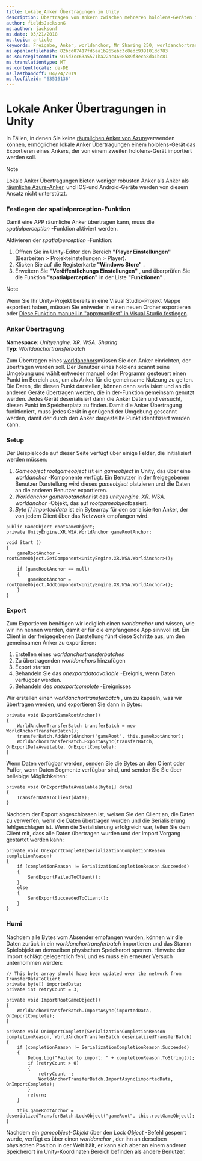 ```yaml
---
title: Lokale Anker Übertragungen in Unity
description: Übertragen von Ankern zwischen mehreren hololens-Geräten in einer Unity-Anwendung.
author: fieldsJacksonG
ms.author: jacksonf
ms.date: 03/21/2018
ms.topic: article
keywords: Freigabe, Anker, worldanchor, Mr Sharing 250, worldanchortransferbatch, spatialperception, Transfer, local Anchor Transfer, Anchor Export, Anchor Import
ms.openlocfilehash: 82bcd07417fd5aa1b265ebc3c8edc939101dd783
ms.sourcegitcommit: 915d3cc63a5571ba22ac4608589f3eca8da1bc81
ms.translationtype: MT
ms.contentlocale: de-DE
ms.lasthandoff: 04/24/2019
ms.locfileid: "63516136"
---
```

# <a name="local-anchor-transfers-in-unity"></a>Lokale Anker Übertragungen in Unity

In Fällen, in denen Sie keine <a href="https://docs.microsoft.com/azure/spatial-anchors" target="_blank">räumlichen Anker von Azure</a>verwenden können, ermöglichen lokale Anker Übertragungen einem hololens-Gerät das Exportieren eines Ankers, der von einem zweiten hololens-Gerät importiert werden soll.

>[!NOTE]
>Lokale Anker Übertragungen bieten weniger robusten Anker als Anker als <a href="https://docs.microsoft.com/azure/spatial-anchors" target="_blank">räumliche Azure-Anker</a>, und IOS-und Android-Geräte werden von diesem Ansatz nicht unterstützt.

### <a name="setting-the-spatialperception-capability"></a>Festlegen der spatialperception-Funktion

Damit eine APP räumliche Anker übertragen kann, muss die *spatialperception* -Funktion aktiviert werden.

Aktivieren der *spatialperception* -Funktion:
1. Öffnen Sie im Unity-Editor den Bereich **"Player Einstellungen"** (Bearbeiten > Projekteinstellungen > Player).
2. Klicken Sie auf die Registerkarte **"Windows Store"** .
3. Erweitern Sie **"Veröffentlichungs Einstellungen"** , und überprüfen Sie die Funktion **"spatialperception"** in der Liste **"Funktionen"** .

>[!NOTE]
>Wenn Sie Ihr Unity-Projekt bereits in eine Visual Studio-Projekt Mappe exportiert haben, müssen Sie entweder in einen neuen Ordner exportieren oder [Diese Funktion manuell in "appxmanifest" in Visual Studio festlegen](local-anchor-transfers-in-directx.md#set-up-your-app-to-use-the-spatialperception-capability).

### <a name="anchor-transfer"></a>Anker Übertragung

**Namespace:** *Unityengine. XR. WSA. Sharing*<br>
**Typ**: *Worldanchortransferbatch*

Zum Übertragen eines [worldanchors](coordinate-systems-in-unity.md)müssen Sie den Anker einrichten, der übertragen werden soll. Der Benutzer eines hololens scannt seine Umgebung und wählt entweder manuell oder Programm gesteuert einen Punkt im Bereich aus, um als Anker für die gemeinsame Nutzung zu gelten. Die Daten, die diesen Punkt darstellen, können dann serialisiert und an die anderen Geräte übertragen werden, die in der-Funktion gemeinsam genutzt werden. Jedes Gerät deserialisiert dann die Anker Daten und versucht, diesen Punkt im Speicherplatz zu finden. Damit die Anker Übertragung funktioniert, muss jedes Gerät in genügend der Umgebung gescannt werden, damit der durch den Anker dargestellte Punkt identifiziert werden kann.

### <a name="setup"></a>Setup

Der Beispielcode auf dieser Seite verfügt über einige Felder, die initialisiert werden müssen:
1. *Gameobject rootgameobject* ist ein *gameobject* in Unity, das über eine *worldanchor* -Komponente verfügt. Ein Benutzer in der freigegebenen Benutzer Darstellung wird dieses *gameobject* platzieren und die Daten an die anderen Benutzer exportieren.
2. *Worldanchor gamerootanchor* ist das *unityengine. XR. WSA. worldanchor* -Objekt, das auf *rootgameobject*basiert.
3. *Byte [] importeddata* ist ein Bytearray für den serialisierten Anker, der von jedem Client über das Netzwerk empfangen wird.

```
public GameObject rootGameObject;
private UnityEngine.XR.WSA.WorldAnchor gameRootAnchor;

void Start ()
{
    gameRootAnchor = rootGameObject.GetComponent<UnityEngine.XR.WSA.WorldAnchor>();

    if (gameRootAnchor == null)
    {
        gameRootAnchor = rootGameObject.AddComponent<UnityEngine.XR.WSA.WorldAnchor>();
    }
}
```

### <a name="exporting"></a>Export

Zum Exportieren benötigen wir lediglich einen *worldanchor* und wissen, wie wir ihn nennen werden, damit er für die empfangende App sinnvoll ist. Ein Client in der freigegebenen Darstellung führt diese Schritte aus, um den gemeinsamen Anker zu exportieren:
1. Erstellen eines *worldanchortransferbatches*
2. Zu übertragenden *worldanchors* hinzufügen
3. Export starten
4. Behandeln Sie das *onexportdataavailable* -Ereignis, wenn Daten verfügbar werden.
5. Behandeln des *onexportcomplete* -Ereignisses

Wir erstellen einen *worldanchortransferbatch* , um zu kapseln, was wir übertragen werden, und exportieren Sie dann in Bytes:

```
private void ExportGameRootAnchor()
{
    WorldAnchorTransferBatch transferBatch = new WorldAnchorTransferBatch();
    transferBatch.AddWorldAnchor("gameRoot", this.gameRootAnchor);
    WorldAnchorTransferBatch.ExportAsync(transferBatch, OnExportDataAvailable, OnExportComplete);
}
```

Wenn Daten verfügbar werden, senden Sie die Bytes an den Client oder Puffer, wenn Daten Segmente verfügbar sind, und senden Sie Sie über beliebige Möglichkeiten:

```
private void OnExportDataAvailable(byte[] data)
{
    TransferDataToClient(data);
}
```

Nachdem der Export abgeschlossen ist, weisen Sie den Client an, die Daten zu verwerfen, wenn die Daten übertragen wurden und die Serialisierung fehlgeschlagen ist. Wenn die Serialisierung erfolgreich war, teilen Sie dem Client mit, dass alle Daten übertragen wurden und der Import Vorgang gestartet werden kann:

```
private void OnExportComplete(SerializationCompletionReason completionReason)
{
    if (completionReason != SerializationCompletionReason.Succeeded)
    {
        SendExportFailedToClient();
    }
    else
    {
        SendExportSucceededToClient();
    }
}
```

### <a name="importing"></a>Humi

Nachdem alle Bytes vom Absender empfangen wurden, können wir die Daten zurück in ein *worldanchortransferbatch* importieren und das Stamm Spielobjekt an demselben physischen Speicherort sperren. Hinweis: der Import schlägt gelegentlich fehl, und es muss ein erneuter Versuch unternommen werden:

```
// This byte array should have been updated over the network from TransferDataToClient
private byte[] importedData;
private int retryCount = 3;

private void ImportRootGameObject()
{
    WorldAnchorTransferBatch.ImportAsync(importedData, OnImportComplete);
}

private void OnImportComplete(SerializationCompletionReason completionReason, WorldAnchorTransferBatch deserializedTransferBatch)
{
    if (completionReason != SerializationCompletionReason.Succeeded)
    {
        Debug.Log("Failed to import: " + completionReason.ToString());
        if (retryCount > 0)
        {
            retryCount--;
            WorldAnchorTransferBatch.ImportAsync(importedData, OnImportComplete);
        }
        return;
    }

    this.gameRootAnchor = deserializedTransferBatch.LockObject("gameRoot", this.rootGameObject);
}
```

Nachdem ein *gameobject-Objekt* über den *Lock Object* -Befehl gesperrt wurde, verfügt es über einen *worldanchor* , der ihn an derselben physischen Position in der Welt hält, er kann sich aber an einem anderen Speicherort im Unity-Koordinaten Bereich befinden als andere Benutzer.

